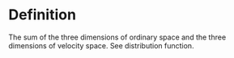 # Definition

The sum of the three dimensions of ordinary space and the three
dimensions of velocity space. See distribution function.
